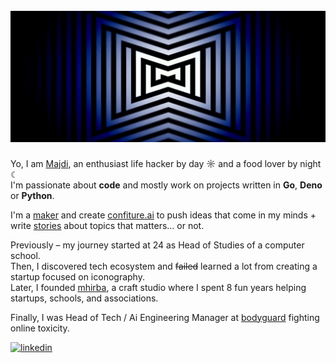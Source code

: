 <h1 align="center">
  <br />
  <a href="https://confiture.ai"><img src=".assets/mw.jpeg" alt="MW" /></a>
  <br />
</h1>

Yo, I am [Majdi](https://majdi.im), an enthusiast life hacker by day ☼ and a food lover by night ☾<br />
I'm passionate about **code** and mostly work on projects written in **Go**, **Deno** or **Python**.<br />

I'm a [maker](https://indiepa.ge/majdi) and create [confiture.ai](https://confiture.ai) to push ideas that come in my minds + write [stories](https://substack.com/@majditoumi) about topics that matters... or not.<br />

Previously – my journey started at 24 as Head of Studies of a computer school.<br />
Then, I discovered tech ecosystem and ~~failed~~ learned a lot from creating a startup focused on iconography.<br />
Later, I founded [mhirba](https://mhirba.com), a craft studio where I spent 8 fun years helping startups, schools, and associations.<br />

Finally, I was Head of Tech / Ai Engineering Manager at [bodyguard](https://bodyguard.ai) fighting online toxicity.

<a href="https://www.linkedin.com/in/majditoumi/">
    <img alt="linkedin" title="linkedin" height="28" width="34" src=".assets/linkedin.svg" />
</a>
